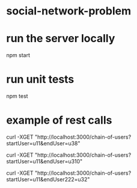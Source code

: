 # social-network-problem

# run the server locally
npm start
# run unit tests
npm test

# example of rest calls 
curl -XGET "http://localhost:3000/chain-of-users?startUser=u11&endUser=u38"

curl -XGET "http://localhost:3000/chain-of-users?startUser=u11&endUser=u310"

curl -XGET "http://localhost:3000/chain-of-users?startUser=u11&endUser222=u32"

